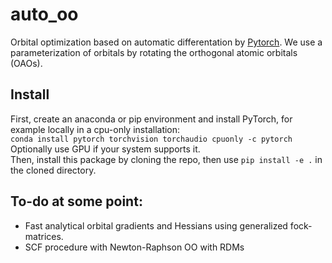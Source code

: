 # auto_oo
Orbital optimization based on automatic differentation by [Pytorch](https://pytorch.org/).
We use a parameterization of orbitals by rotating the orthogonal atomic orbitals (OAOs).

## Install
First, create an anaconda or pip environment and install PyTorch, for example locally in a cpu-only installation:\
`conda install pytorch torchvision torchaudio cpuonly -c pytorch`\
Optionally use GPU if your system supports it.\
Then, install this package by cloning the repo, then use `pip install -e .` in the cloned directory.

## To-do at some point:
- Fast analytical orbital gradients and Hessians using generalized fock-matrices.
- SCF procedure with Newton-Raphson OO with RDMs

